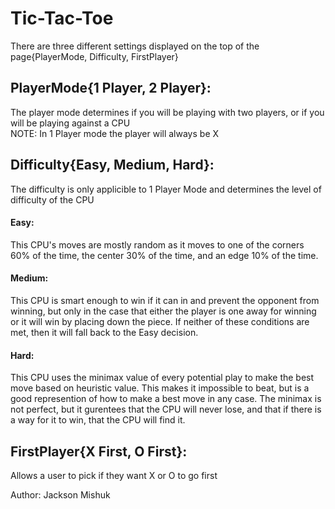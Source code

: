 # Tic-Tac-Toe

There are three different settings displayed on the top of the page{PlayerMode, Difficulty, FirstPlayer}

## PlayerMode{1 Player, 2 Player}:
The player mode determines if you will be playing with two players, or if you will be playing against a CPU  
NOTE: In 1 Player mode the player will always be X

## Difficulty{Easy, Medium, Hard}:
The difficulty is only applicible to 1 Player Mode and determines the level of difficulty of the CPU
    
#### **Easy:**   
This CPU's moves are mostly random as it moves to one of the corners 60% of the time, the center 30% of the time, and an edge 10% of the time.

#### **Medium:**
This CPU is smart enough to win if it can in and prevent the opponent from winning, but only in the case that either the player is one away for
winning or it will win by placing down the piece. If neither of these conditions are met, then it will fall back to the Easy decision.

#### **Hard:**
This CPU uses the minimax value of every potential play to make the best move based on heuristic value. This makes it impossible to beat, but
is a good represention of how to make a best move in any case. The minimax is not perfect, but it gurentees that the CPU will never lose, and that 
if there is a way for it to win, that the CPU will find it.

## FirstPlayer{X First, O First}:
Allows a user to pick if they want X or O to go first


Author: Jackson Mishuk
